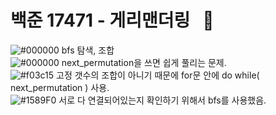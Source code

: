 # 백준 17471 - 게리맨더링 &nbsp; :large_blue_circle:     
![#000000](https://placehold.it/15/000000/000000?text=+) bfs 탐색, 조합  
![#000000](https://placehold.it/15/000000/000000?text=+) next_permutation을 쓰면 쉽게 풀리는 문제.    
![#f03c15](https://placehold.it/15/f03c15/000000?text=+) 고정 갯수의 조합이 아니기 때문에 for문 안에 do while( next_permutation ) 사용.  
![#1589F0](https://placehold.it/15/1589F0/000000?text=+) 서로 다 연결되어있는지 확인하기 위해서 bfs를 사용했음.  
